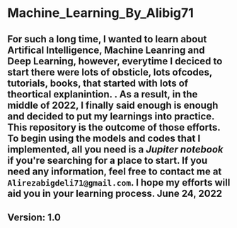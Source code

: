 # Machine_Learning_By_Alibig71

## For such a long time, I wanted to learn about Artifical Intelligence, Machine Leanring and Deep Learning, however, everytime I deciced to start there were lots of obsticle, lots ofcodes, tutorials, books, that started with lots of theortical explanintion. . As a result, in the middle of 2022, I finally said enough is enough and decided to put my learnings into practice. This repository is the outcome of those efforts. To begin using the models and codes that I implemented, all you need is a *Jupiter notebook* if you're searching for a place to start. If you need any information, feel free to contact me at `Alirezabigdeli71@gmail.com`. I hope my efforts will aid you in your learning process. June 24, 2022 
## Version: 1.0
